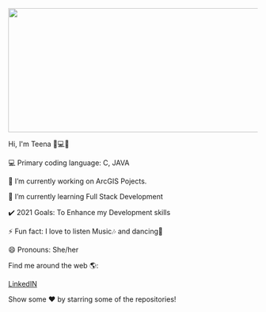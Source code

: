 <img src="https://user-images.githubusercontent.com/67725607/113097775-2523be00-9215-11eb-9795-e65fd78fa114.gif" height ="250" width="1000"/>

Hi, I'm Teena 👩💻👋

💻 Primary coding language: C, JAVA

🔭 I’m currently working on ArcGIS Pojects.

🌱 I’m currently learning Full Stack Development

✔️ 2021 Goals: To Enhance my Development skills

⚡ Fun fact: I love to listen Music🎶 and dancing💃

😄 Pronouns: She/her


Find me around the web 🌎:

<a href="https://www.linkedin.com/in/teena-thakur-955266176/" class="button big" style="a {
    color: var(--color-text-link);
    text-decoration: none;
}">LinkedIN</a>

Show some ❤️ by starring some of the repositories!
